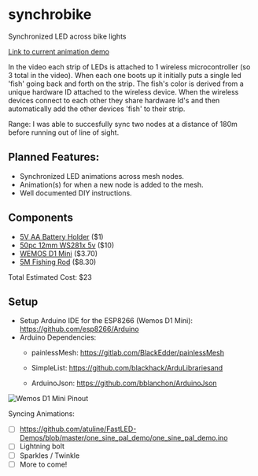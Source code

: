 # synchrobike
Synchronized LED across bike lights

[Link to current animation demo](https://imgur.com/a/bO6bh)

In the video each strip of LEDs is attached to 1 wireless microcontroller (so 3 total in the video). When each one boots up it initially puts a single led 'fish' going back and forth on the strip. The fish's color is derived from a unique hardware ID attached to the wireless device. When the wireless devices connect to each other they share hardware Id's and then automatically add the other devices 'fish' to their strip. 

Range: I was able to succesfully sync two nodes at a distance of 180m before running out of line of sight.

## Planned Features:
* Synchronized LED animations across mesh nodes.
* Animation(s) for when a new node is added to the mesh.
* Well documented DIY instructions.

## Components
* [5V AA Battery Holder](https://www.aliexpress.com/item/Plastic-On-Off-Switch-4-x-1-5V-AA-Battery-Case-Holder-w-Cap-Black/32791164112.html?spm=2114.search0104.3.100.25bd57e7QmYioq&ws_ab_test=searchweb0_0,searchweb201602_3_10065_10344_10130_10068_10324_10342_10547_10325_10343_10546_10340_10548_10341_10545_10084_10617_10083_10616_10618_10615_10307_10313_10059_10534_100031_10103_441_10624_442_10623_10622_10621_10620_10142,searchweb201603_1,ppcSwitch_4&algo_expid=12c610c0-542a-4a46-a529-61155310b292-14&algo_pvid=12c610c0-542a-4a46-a529-61155310b292&priceBeautifyAB=2) ($1)
* [50pc 12mm WS281x 5v](https://www.aliexpress.com/item/50-Pcs-string-12mm-WS2811-2811-IC-RGB-LED-Pixels-Module-String-Light-Black-Wire-cable/1854864234.html?spm=2114.search0104.3.2.6a988a44u9URvr&ws_ab_test=searchweb0_0,searchweb201602_3_10065_10344_10130_10068_10324_10342_10547_10325_10343_10546_10340_10548_10341_10545_10084_10617_10083_10616_10618_10615_10307_10313_10059_10534_100031_10103_441_10624_442_10623_10622_10621_10620_10142,searchweb201603_1,ppcSwitch_4&algo_expid=81ef6b16-d8b9-4240-9a2a-7512ddce5816-0&algo_pvid=81ef6b16-d8b9-4240-9a2a-7512ddce5816&priceBeautifyAB=2) ($10)
* [WEMOS D1 Mini](https://wiki.wemos.cc/products:d1:d1_mini) ($3.70)
* [5M Fishing Rod](https://www.aliexpress.com/item/AZJ-Brand-Wholesale-2-1-7-2M-Stream-Fishing-Rod-Glass-Fiber-Telescopic-Fishing-Rod-Ultra/32794897069.html) ($8.30)


Total Estimated Cost: $23

## Setup
* Setup Arduino IDE for the ESP8266 (Wemos D1 Mini):  https://github.com/esp8266/Arduino
* Arduino Dependencies:
   * painlessMesh: https://gitlab.com/BlackEdder/painlessMesh
   
   * SimpleList: https://github.com/blackhack/ArduLibrariesand 

   * ArduinoJson: https://github.com/bblanchon/ArduinoJson 

![Wemos D1 Mini Pinout](https://www.projetsdiy.fr/wp-content/uploads/2016/05/esp8266-wemos-d1-mini-gpio-pins.jpg)

Syncing Animations:
- [ ] https://github.com/atuline/FastLED-Demos/blob/master/one_sine_pal_demo/one_sine_pal_demo.ino
- [ ] Lightning bolt
- [ ] Sparkles / Twinkle
- [ ] More to come!
